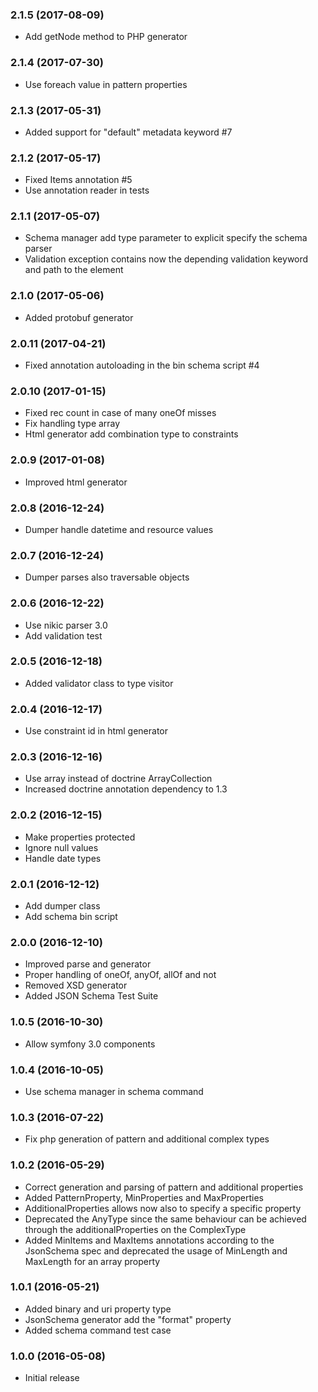 
### 2.1.5 (2017-08-09)

* Add getNode method to PHP generator

### 2.1.4 (2017-07-30)

* Use foreach value in pattern properties

### 2.1.3 (2017-05-31)

* Added support for "default" metadata keyword #7

### 2.1.2 (2017-05-17)

* Fixed Items annotation #5
* Use annotation reader in tests

### 2.1.1 (2017-05-07)

* Schema manager add type parameter to explicit specify the schema parser 
* Validation exception contains now the depending validation keyword and path to
  the element

### 2.1.0 (2017-05-06)

* Added protobuf generator

### 2.0.11 (2017-04-21)

* Fixed annotation autoloading in the bin schema script #4

### 2.0.10 (2017-01-15)

* Fixed rec count in case of many oneOf misses
* Fix handling type array
* Html generator add combination type to constraints

### 2.0.9 (2017-01-08)

* Improved html generator

### 2.0.8 (2016-12-24)

* Dumper handle datetime and resource values

### 2.0.7 (2016-12-24)

* Dumper parses also traversable objects

### 2.0.6 (2016-12-22)

* Use nikic parser 3.0
* Add validation test

### 2.0.5 (2016-12-18)

* Added validator class to type visitor

### 2.0.4 (2016-12-17)

* Use constraint id in html generator

### 2.0.3 (2016-12-16)

* Use array instead of doctrine ArrayCollection
* Increased doctrine annotation dependency to 1.3

### 2.0.2 (2016-12-15)

* Make properties protected
* Ignore null values
* Handle date types

### 2.0.1 (2016-12-12)

* Add dumper class
* Add schema bin script

### 2.0.0 (2016-12-10)

* Improved parse and generator
* Proper handling of oneOf, anyOf, allOf and not
* Removed XSD generator
* Added JSON Schema Test Suite

### 1.0.5 (2016-10-30)

* Allow symfony 3.0 components

### 1.0.4 (2016-10-05)

* Use schema manager in schema command

### 1.0.3 (2016-07-22)

* Fix php generation of pattern and additional complex types

### 1.0.2 (2016-05-29)

* Correct generation and parsing of pattern and additional properties
* Added PatternProperty, MinProperties and MaxProperties
* AdditionalProperties allows now also to specify a specific property
* Deprecated the AnyType since the same behaviour can be achieved through the
  additionalProperties on the ComplexType
* Added MinItems and MaxItems annotations according to the JsonSchema spec and
  deprecated the usage of MinLength and MaxLength for an array property

### 1.0.1 (2016-05-21)

* Added binary and uri property type
* JsonSchema generator add the "format" property
* Added schema command test case

### 1.0.0 (2016-05-08)

* Initial release
